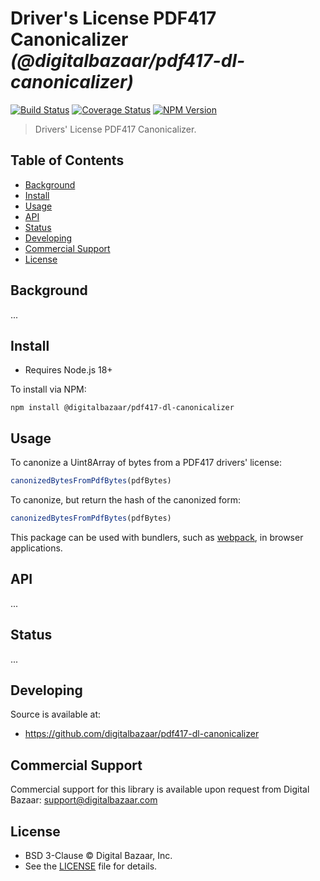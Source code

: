 # Driver's License PDF417 Canonicalizer _(@digitalbazaar/pdf417-dl-canonicalizer)_

[![Build Status](https://img.shields.io/github/actions/workflow/status/digitalbazaar/pdf417-dl-canonicalizer/main.yaml)](https://github.com/digitalbazaar/pdf417-dl-canonicalizer/actions/workflow/main.yaml)
[![Coverage Status](https://img.shields.io/codecov/c/github/digitalbazaar/pdf417-dl-canonicalizer)](https://codecov.io/gh/digitalbazaar/pdf417-dl-canonicalizer)
[![NPM Version](https://img.shields.io/npm/v/@digitalbazaar/pdf417-dl-canonicalizer.svg)](https://npm.im/@digitalbazaar/pdf417-dl-canonicalizer)

> Drivers' License PDF417 Canonicalizer.

## Table of Contents

- [Background](#background)
- [Install](#install)
- [Usage](#usage)
- [API](#api)
- [Status](#status)
- [Developing](#developing)
- [Commercial Support](#commercial-support)
- [License](#license)

## Background

...

## Install

- Requires Node.js 18+

To install via NPM:

```
npm install @digitalbazaar/pdf417-dl-canonicalizer
```

## Usage

To canonize a Uint8Array of bytes from a PDF417 drivers' license:
```js
canonizedBytesFromPdfBytes(pdfBytes)
```

To canonize, but return the hash of the canonized form:
```js
canonizedBytesFromPdfBytes(pdfBytes)
```

This package can be used with bundlers, such as [webpack][], in browser
applications.

## API

...

## Status

...

## Developing

Source is available at:
- https://github.com/digitalbazaar/pdf417-dl-canonicalizer

## Commercial Support

Commercial support for this library is available upon request from
Digital Bazaar: support@digitalbazaar.com

## License

- BSD 3-Clause © Digital Bazaar, Inc.
- See the [LICENSE](./LICENSE) file for details.

[webpack]: https://webpack.js.org
